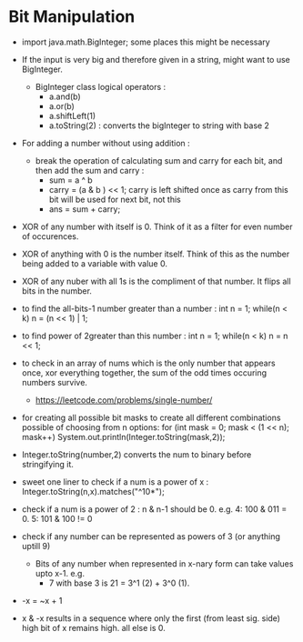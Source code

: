 # Bit Manipulation
- import java.math.BigInteger; some places this might be necessary

- If the input is very big and therefore given in a string, might want to use BigInteger.
    - BigInteger class logical operators : 
        - a.and(b)
        - a.or(b)
        - a.shiftLeft(1)
        - a.toString(2) : converts the bigInteger to string with base 2

- For adding a number without using addition :
    - break the operation of calculating sum and carry for each bit, and then add the sum and carry :
        - sum = a ^ b
        - carry =  (a & b ) << 1; carry is left shifted once as carry from this bit will be used for next bit, not this
        - ans = sum + carry;

- XOR of any number with itself is 0. Think of it as a filter for even number of occurences.

- XOR of anything with 0 is the number itself. Think of this as the number being added to a variable with value 0.

- XOR of any nuber with all 1s is the compliment of that number. It flips all bits in the number.

- to find the all-bits-1 number greater than a number : int n = 1; while(n < k) n = (n << 1) | 1;

- to find power of 2greater than this number : int n = 1; while(n < k) n = n << 1;

- to check in an array of nums which is the only number that appears once, xor everything together, the sum of the odd times occuring numbers survive.
    - https://leetcode.com/problems/single-number/

- for creating all possible bit masks to create all different combinations possible of choosing from n options:
     for (int mask = 0; mask < (1 << n); mask++)
            System.out.println(Integer.toString(mask,2));

- Integer.toString(number,2) converts the num to binary before stringifying it.
- sweet one liner to check if a num is a power of x :  Integer.toString(n,x).matches("^10*");
- check if a num is a power of 2 : n & n-1 should be 0. e.g. 4: 100 & 011 = 0. 5: 101 & 100 != 0
- check if any number can be represented as powers of 3 (or anything uptill 9)
    - Bits of any number when represented in x-nary form can take values upto x-1. e.g.
        - 7 with base 3 is 21 = 3^1 (2) + 3^0 (1).
- -x = ~x + 1
- x & -x results in a sequence where only the first (from least sig. side) high bit of x remains high. all else is 0.

